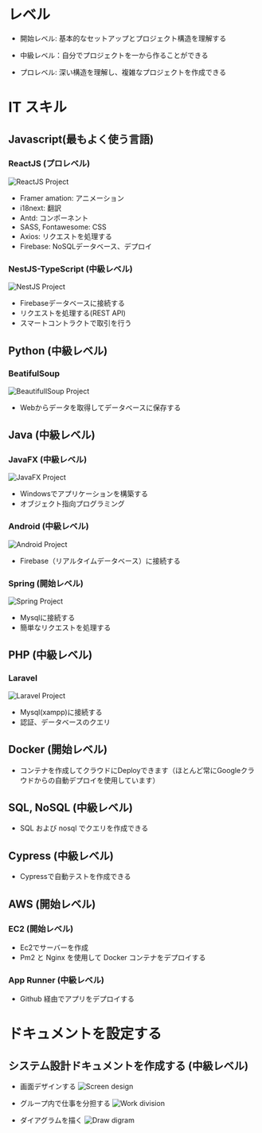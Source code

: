 
# レベル

- 開始レベル: 基本的なセットアップとプロジェクト構造を理解する

- 中級レベル：自分でプロジェクトを一から作ることができる

- プロレベル: 深い構造を理解し、複雑なプロジェクトを作成できる

# IT スキル

## Javascript(最もよく使う言語)

### ReactJS (プロレベル)

  ![ReactJS Project](./Image/reactjs1.png)

- Framer amation: アニメーション
- i18next: 翻訳
- Antd: コンポーネント
- SASS, Fontawesome: CSS
- Axios: リクエストを処理する
- Firebase: NoSQLデータベース、デプロイ

### NestJS-TypeScript (中級レベル)

  ![NestJS Project](./Image/nestjs.png)

- Firebaseデータベースに接続する
- リクエストを処理する(REST API)
- スマートコントラクトで取引を行う

## Python (中級レベル)

### BeatifulSoup

  ![BeautifullSoup Project](./Image/pycrawler.png)

- Webからデータを取得してデータベースに保存する

## Java (中級レベル)

### JavaFX (中級レベル)

  ![JavaFX Project](./Image/javafx.png)

- Windowsでアプリケーションを構築する
- オブジェクト指向プログラミング

### Android (中級レベル)

  ![Android Project](./Image/android.png)

- Firebase（リアルタイムデータベース）に接続する

### Spring (開始レベル)

  ![Spring Project](./Image/spring.png)

- Mysqlに接続する
- 簡単なリクエストを処理する

## PHP (中級レベル)

### Laravel

  ![Laravel Project](./Image/laravel.png)

- Mysql(xampp)に接続する
- 認証、データベースのクエリ

## Docker (開始レベル)

- コンテナを作成してクラウドにDeployできます（ほとんど常にGoogleクラウドからの自動デプロイを使用しています）

## SQL, NoSQL (中級レベル)

- SQL および nosql でクエリを作成できる

## Cypress (中級レベル)

- Cypressで自動テストを作成できる

## AWS (開始レベル)

### EC2 (開始レベル)

- Ec2でサーバーを作成
- Pm2 と Nginx を使用して Docker コンテナをデプロイする

### App Runner (中級レベル)

- Github 経由でアプリをデプロイする

# ドキュメントを設定する

## システム設計ドキュメントを作成する (中級レベル)

- 画面デザインする
  ![Screen design](./Image/screen_design.png)

- グループ内で仕事を分担する
  ![Work division](./Image/stage.png)

- ダイアグラムを描く
  ![Draw digram](./Image/diagram.png)
